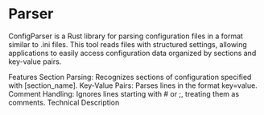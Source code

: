 # Parser
ConfigParser is a Rust library for parsing configuration files in a format similar to .ini files. This tool reads files with structured settings, allowing applications to easily access configuration data organized by sections and key-value pairs.

Features
Section Parsing: Recognizes sections of configuration specified with [section_name].
Key-Value Pairs: Parses lines in the format key=value.
Comment Handling: Ignores lines starting with # or ;, treating them as comments.
Technical Description
